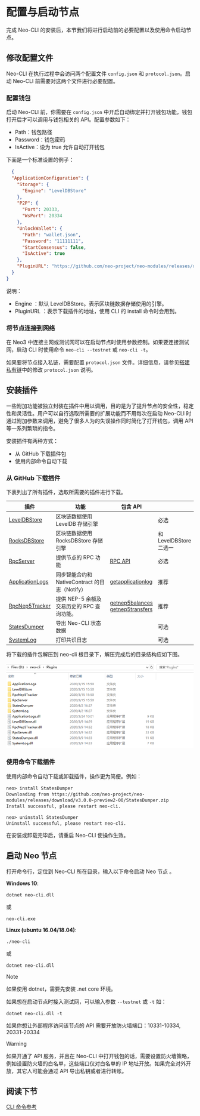 # 配置与启动节点

完成 Neo-CLI 的安装后，本节我们将进行启动前的必要配置以及使用命令启动节点。

## 修改配置文件

Neo-CLI 在执行过程中会访问两个配置文件 `config.json` 和 `protocol.json`。启动 Neo-CLI 前需要对这两个文件进行必要配置。

### 配置钱包

启动 Neo-CLI 前，你需要在 `config.json` 中开启自动绑定并打开钱包功能，钱包打开后才可以调用与钱包相关的 API。配置参数如下：

- Path：钱包路径
- Password：钱包密码
- IsActive：设为 true 允许自动打开钱包

下面是一个标准设置的例子：

```json
  {
  "ApplicationConfiguration": {
    "Storage": {
      "Engine": "LevelDBStore"
    },
    "P2P": {
      "Port": 20333,
      "WsPort": 20334
    },
    "UnlockWallet": {
      "Path": "wallet.json",
      "Password": "11111111",
      "StartConsensus": false,
      "IsActive": true
    },
    "PluginURL": "https://github.com/neo-project/neo-modules/releases/download/v{1}/{0}.zip"
  }
}
```

说明：

- Engine ：默认 LevelDBStore。表示区块链数据存储使用的引擎。
- PluginURL ：表示下载插件的地址，使用 CLI 的 install 命令时会用到。

### 将节点连接到网络

在 Neo3 中连接主网或测试网可以在启动节点时使用参数控制。如果要连接测试网，启动 CLI 时使用命令 `neo-cli --testnet` 或 `neo-cli -t`。

如果要将节点接入私链，需要配置 `protocol.json` 文件。详细信息，请参见[搭建私有链](../../network/private-chain/solo.md)中的修改 `protocol.json` 说明。

## 安装插件

一些附加功能被独立封装在插件中用以调用，目的是为了提升节点的安全性，稳定性和灵活性。用户可以自行选取所需要的扩展功能而不用每次在启动 Neo-CLI 时通过附加参数来调用，避免了很多人为的失误操作同时简化了打开钱包，调用 API 等一系列繁琐的指令。

安装插件有两种方式：

- 从 GitHub 下载插件包
- 使用内部命令自动下载

### 从 GitHub 下载插件

下表列出了所有插件，选取所需要的插件进行下载。

<table class="table table-hover">
    <thead>
        <tr>
            <th style="width: 25%;">插件</th>
            <th style="width: 35%;">功能</th>
            <th style="width: 20%;">包含 API</th>
            <th style="width: 20%;"></th>
        </tr>
    </thead>
    <tbody>
        <tr>
            <td><a
                    href="https://github.com/neo-project/neo-modules/releases/download/v3.0.0-preview2-00/LevelDBStore.zip">LevelDBStore</a>
            </td>
            <td>区块链数据使用 LevelDB 存储引擎</td>
            <td></td>    
            <td>必选</td>
        </tr>
        <tr>
            <td><a
                    href="https://github.com/neo-project/neo-modules/releases/download/v3.0.0-preview2-00/RocksDBStore.zip">RocksDBStore</a>
            </td>
            <td>区块链数据使用 RocksDBStore 存储引擎</td>
            <td></td>
            <td>和 LevelDBStore 二选一</td>
        </tr>
        <tr>
            <td><a
                    href="https://github.com/neo-project/neo-modules/releases/download/v3.0.0-preview2-00/RpcServer.zip">RpcServer</a>
            </td>
            <td>提供节点的 RPC 功能</td>
            <td><a href="../../reference/rpc/latest-version/api.html#命令列表"> RPC API </a></td>
            <td>必选</td>
        </tr>
        <tr>
            <td><a
                    href="https://github.com/neo-project/neo-modules/releases/download/v3.0.0-preview2-00/ApplicationLogs.zip">ApplicationLogs</a>
            </td>
            <td>同步智能合约和 NativeContract 的日志（Notify）</td>
            <td><a href="../../reference/rpc/latest-version/api/getapplicationlog.html">getapplicationlog</a></td>
            <td>推荐</td>
        </tr>
        <tr>
            <td><a
                    href="https://github.com/neo-project/neo-modules/releases/download/v3.0.0-preview2-00/RpcNep5Tracker.zip">RpcNep5Tracker</a>
            </td>
            <td>提供 NEP-5 余额及交易历史的 RPC 查询功能。</td>
            <td><a href="../../reference/rpc/latest-version/api/getnep5balances.html">getnep5balances</a><br><a
                    href="../../reference/rpc/latest-version/api/getnep5transfers.html">getnep5transfers</a></td>
            <td>推荐</td>
        </tr>
        <tr>
            <td><a
                    href="https://github.com/neo-project/neo-modules/releases/download/v3.0.0-preview2-00/StatesDumper.zip">StatesDumper</a>
            </td>
            <td>导出 Neo-CLI 状态数据</td>
            <td></td>
            <td>可选</td>
        </tr>   
         <tr>
            <td><a
                    href="https://github.com/neo-project/neo-modules/releases/download/v3.0.0-preview2-00/SystemLog.zip">SystemLog</a>
            </td>
            <td>打印共识日志</td>
            <td></td>
            <td>可选</td>
        </tr>    
    </tbody>
</table>


将下载的插件包解压到 neo-cli 根目录下，解压完成后的目录结构应如下图。

![plugins.png](../../assets/PluginsForExchange.png)

### 使用命令下载插件

使用内部命令自动下载或卸载插件，操作更为简便。例如：

```
neo> install StatesDumper
Downloading from https://github.com/neo-project/neo-modules/releases/download/v3.0.0-preview2-00/StatesDumper.zip
Install successful, please restart neo-cli.
```

```
neo> uninstall StatesDumper
Uninstall successful, please restart neo-cli.
```

在安装或卸载完毕后，请重启 Neo-CLI 使操作生效。

## 启动 Neo 节点

打开命令行，定位到 Neo-CLI 所在目录，输入以下命令启动 Neo 节点 。

**Windows 10**:

```
dotnet neo-cli.dll
```

或

```
neo-cli.exe
```

**Linux (ubuntu 16.04/18.04)**:

```
./neo-cli
```

或

```
dotnet neo-cli.dll
```

> [!Note]
>
> 如果使用 dotnet，需要先安装 .net core 环境。

如果想在启动节点时接入测试网，可以输入参数 `--testnet` 或 `-t` 如：

```
dotnet neo-cli.dll -t
```

如果你想让外部程序访问该节点的 API 需要开放防火墙端口：10331-10334, 20331-20334 

> [!WARNING]
>
> 如果开通了 API 服务，并且在 Neo-CLI 中打开钱包的话，需要设置防火墙策略，例如设置防火墙的白名单，这些端口仅对白名单的 IP 地址开放。如果完全对外开放，其它人可能会通过 API 导出私钥或者进行转账。

## 阅读下节

[CLI 命令参考](cli.md)

